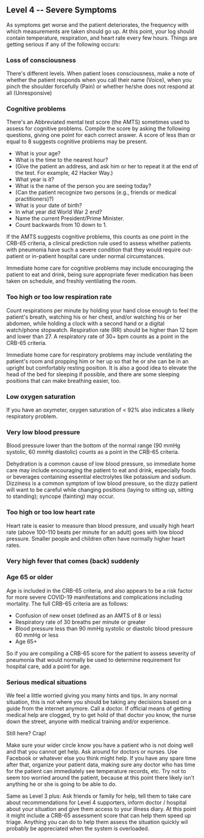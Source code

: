 ## Level 4 -- Severe Symptoms

As symptoms get worse and the patient deteriorates, the frequency with which measurements are taken should go up. At this point, your log should contain temperature, respiration, and heart rate every few hours. Things are getting serious if any of the following occurs:

### Loss of consciousness

There's different levels. When patient loses consciousness, make a note of whether the patient responds when you call their name (Voice), when you pinch the shoulder forcefully (Pain) or whether he/she does not respond at all (Unresponsive)  

### Cognitive problems

There's an Abbreviated mental test score (the AMTS) sometimes used to assess for cognitive problems. Compile the score by asking the following questions, giving one point for each correct answer. A score of less than or equal to 8 suggests cognitive problems may be present. 

- What is your age? 
- What is the time to the nearest hour? 
- (Give the patient an address, and ask him or her to repeat it at the end of the test. For example, 42 Hacker Way.) 
- What year is it? 
- What is the name of the person you are seeing today?
- (Can the patient recognize two persons (e.g., friends or medical practitioners)?) 
- What is your date of birth? 
- In what year did World War 2 end? 
- Name the current President/Prime Minister. 
- Count backwards from 10 down to 1.

If the AMTS suggests cognitive problems, this counts as one point in the CRB-65 criteria, a clinical prediction rule used to assess whether patients with pneumonia have such a severe condition that they would require out-patient or in-patient hospital care under normal circumstances. 

Immediate home care for cognitive problems may include encouraging the patient to eat and drink, being sure appropriate fever medication has been taken on schedule, and freshly ventilating the room. 

### Too high or too low respiration rate

Count respirations per minute by holding your hand close enough to feel the patient's breath, watching his or her chest, and/or watching his or her abdomen, while holding a clock with a second hand or a digital watch/phone stopwatch. Respiration rate (RR) should be higher than 12 bpm and lower than 27. A respiratory rate of 30+ bpm counts as a point in the CRB-65 criteria. 

Immediate home care for respiratory problems may include ventilating the patient's room and propping him or her up so that he or she can be in an upright but comfortably resting position. It is also a good idea to elevate the head of the bed for sleeping if possible, and there are some sleeping positions that can make breathing easier, too. 

### Low oxygen saturation

If you have an oxymeter, oxygen saturation of < 92%  also indicates a likely respiratory problem. 

### Very low blood pressure

Blood pressure lower than the bottom of the normal range (90 mmHg systolic, 60 mmHg diastolic) counts as a point in the CRB-65 criteria. 

Dehydration is a common cause of low blood pressure, so immediate home care may include encouraging the patient to eat and drink, especially foods or beverages containing essential electrolytes like potassium and sodium. Dizziness is a common symptom of low blood pressure, so the dizzy patient will want to be careful while changing positions (laying to sitting up, sitting to standing); syncope (fainting) may occur. 

### Too high or too low heart rate

Heart rate is easier to measure than blood pressure, and usually high heart rate (above 100-110 beats per minute for an adult) goes with low blood pressure. Smaller people and children often have normally higher heart rates. 


### Very high fever that comes (back) suddenly


### Age 65 or older

Age is included in the CRB-65 criteria, and also appears to be a risk factor for more severe COVID-19 manifestations and complications including mortality. The full CRB-65 criteria are as follows: 
- Confusion of new onset (defined as an AMTS of 8 or less)
- Respiratory rate of 30 breaths per minute or greater
- Blood pressure less than 90 mmHg systolic or diastolic blood pressure 60 mmHg or less
- Age 65+

So if you are compiling a CRB-65 score for the patient to assess severity of pneumonia that would normally be used to determine requirement for hospital care, add a point for age. 


### Serious medical situations

We feel a little worried giving you many hints and tips. In any normal situation, this is not where you should be taking any decisions based on a guide from the internet anymore. Call a doctor. If official means of getting medical help are clogged, try to get hold of that doctor you know, the nurse down the street, anyone with medical training and/or experience. 

Still here? Crap!

Make sure your wider circle know you have a patient who is not doing well and that you cannot get help. Ask around for doctors or nurses. Use Facebook or whatever else you think might help. If you have any spare time after that, organize your patient data, making sure any doctor who has time for the patient can immediately see temperature records, etc. Try not to seem too worried around the patient, because at this point there likely isn't anything he or she is going to be able to do.

Same as Level 3 plus: Ask friends or family for help, tell them to take care about recommendations for Level 4 supporters, inform doctor / hospital about your situation and give them access to your illness diary. At this point it might include a CRB-65 assessment score that can help them speed up triage. Anything you can do to help them assess the situation quickly wil probably be appreciated when the system is overloaded. 
